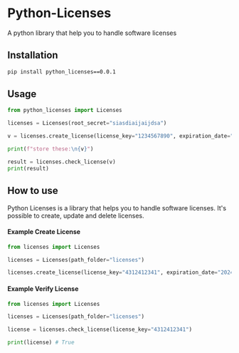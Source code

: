# Python-Licenses
A python library that help you to handle software licenses

## Installation
```bash
pip install python_licenses==0.0.1
```

## Usage
```python
from python_licenses import Licenses

licenses = Licenses(root_secret="siasdiaijaijdsa")

v = licenses.create_license(license_key="1234567890", expiration_date="2024-12-31")

print(f"store these:\n{v}")

result = licenses.check_license(v)
print(result)
```
## How to use
Python Licenses is a library that helps you to handle software licenses. It's possible to create, update and delete licenses.

#### Example Create License
```python
from licenses import Licenses

licenses = Licenses(path_folder="licenses")

licenses.create_license(license_key="4312412341", expiration_date="2024-12-31")
```


#### Example Verify License
```python
from licenses import Licenses

licenses = Licenses(path_folder="licenses")

license = licenses.check_license(license_key="4312412341")

print(license) # True
```



